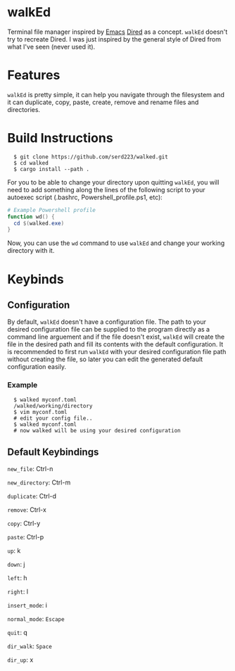# walkEd
Terminal file manager inspired by [Emacs](https://www.gnu.org/software/emacs/) [Dired](https://www.gnu.org/software/emacs/manual/html_node/emacs/Dired.html) as a concept. `walkEd` doesn't try to recreate Dired. I was just inspired by the general style of Dired from what I've seen (never used it).

# Features
`walkEd` is pretty simple, it can help you navigate through the filesystem and it can duplicate, copy, paste, create, remove and rename files and directories.

# Build Instructions
```console
  $ git clone https://github.com/serd223/walked.git
  $ cd walked
  $ cargo install --path .
```

For you to be able to change your directory upon quitting `walkEd`, you will need to add something along the lines of the following script to your autoexec script (.bashrc, Powershell_profile.ps1, etc):
```powershell
# Example Powershell profile
function wd() {
  cd $(walked.exe)
}
```

Now, you can use the `wd` command to use `walkEd` and change your working directory with it.

# Keybinds

## Configuration
By default, `walkEd` doesn't have a configuration file. The path to your desired configuration file can be supplied to the program directly as a command line arguement and if the file doesn't exist, `walkEd` will create the file in the desired path and fill its contents with the default configuration. It is recommended to first run `walkEd` with your desired configuration file path without creating the file, so later you can edit the generated default configuration easily.
### Example
```console
  $ walked myconf.toml
  /walked/working/directory
  $ vim myconf.toml
  # edit your config file..
  $ walked myconf.toml
  # now walked will be using your desired configuration
```

## Default Keybindings
`new_file`: Ctrl-n

`new_directory`: Ctrl-m

`duplicate`: Ctrl-d

`remove`: Ctrl-x

`copy`: Ctrl-y

`paste`: Ctrl-p

`up`: k

`down`: j

`left`: h

`right`: l

`insert_mode`: i

`normal_mode`: `Escape`

`quit`: q

`dir_walk`: `Space`

`dir_up`: x
